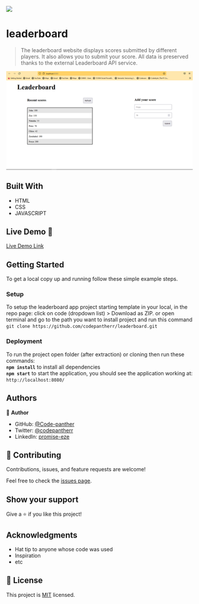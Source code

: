 ![](https://img.shields.io/badge/Microverse-blueviolet)

# leaderboard
> The leaderboard website displays scores submitted by different players. It also allows you to submit your score. All data is preserved thanks to the external Leaderboard API service.

![Leaderboard app](leaderboard.PNG)


## Built With

- HTML
- CSS
- JAVASCRIPT

## Live Demo 🔗

[Live Demo Link](https://codepantherr.github.io/leaderboard/)


## Getting Started
To get a local copy up and running follow these simple example steps.


### Setup

To setup the leaderboard app project starting template in your local, in the repo page:
click on code (dropdown list) > Download as ZIP.
or open terminal and go to the path you want to install project and run this command <br>
`git clone https://github.com/codepantherr/leaderboard.git`

### Deployment

To run the project open folder (after extraction) or cloning then run these commands: <br>
**`npm install`** to install all dependencies <br>
**`npm start`** to start the application, you should see the application working at: `http://localhost:8080/`



## Authors

👤 **Author**

- GitHub: [@Code-panther](https://github.com/Code-panther)
- Twitter: [@codepantherr](https://twitter.com/codepantherr)
- LinkedIn: [promise-eze](https://linkedin.com/in/promise-eze)

## 🤝 Contributing

Contributions, issues, and feature requests are welcome!

Feel free to check the [issues page](../../issues/).

## Show your support

Give a ⭐️ if you like this project!

## Acknowledgments

- Hat tip to anyone whose code was used
- Inspiration
- etc

## 📝 License

This project is [MIT](./MIT.md) licensed.